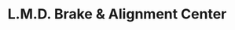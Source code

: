 ---
title: "L.M.D. Brake & Alignment Center"
url: /medford/l-m-d-brake-and-alignment-center/
shop: car repair
---